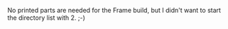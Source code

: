 No printed parts are needed for the Frame build, but I didn't want to start the directory list with 2. ;-)
